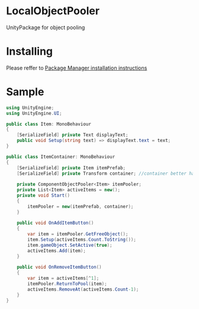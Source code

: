 # LocalObjectPooler
UnityPackage for object pooling

# Installing
Please reffer to [Package Manager installation instructions](https://docs.unity3d.com/Manual/upm-ui-giturl.html)

# Sample
```c#
using UnityEngine;
using UnityEngine.UI;

public class Item: MonoBehaviour
{
    [SerializeField] private Text displayText;
    public void Setup(string text) => displayText.text = text;
}

public class ItemContainer: MonoBehaviour
{
    [SerializeField] private Item itemPrefab;
    [SerializeField] private Transform container; //container better have layout group
    
    private ComponentObjectPooler<Item> itemPooler;
    private List<Item> activeItems = new();
    private void Start()
    {
        itemPooler = new(itemPrefab, container);
    }
    
    public void OnAddItemButton()
    {
        var item = itemPooler.GetFreeObject();
        item.Setup(activeItems.Count.ToString());
        item.gameObject.SetActive(true);
        activeItems.Add(item);
    }    
    
    public void OnRemoveItemButton()
    {
        var item = activeItems[^1];
        itemPooler.ReturnToPool(item);
        activeItems.RemoveAt(activeItems.Count-1);
    }
}

```
